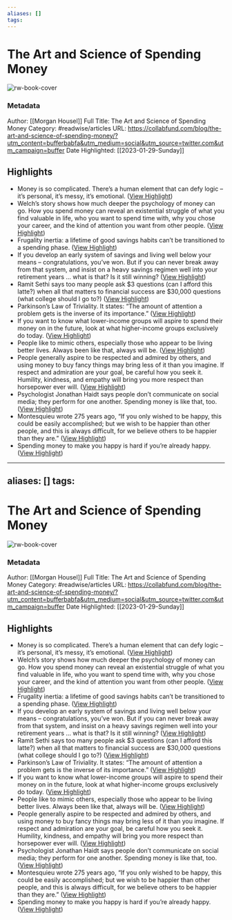 ```yaml
---
aliases: []
tags:
---
```

# The Art and Science of Spending Money

![rw-book-cover](https://image.thum.io/get/noanimate/width/1200/viewportHeight/628/viewportWidth/1200/https://collabfund.com/blog/the-art-and-science-of-spending-money/?covershot)
### Metadata
Author: [[Morgan Housel]]
Full Title: The Art and Science of Spending Money
Category: #readwise/articles
URL: https://collabfund.com/blog/the-art-and-science-of-spending-money/?utm_content=bufferbabfa&utm_medium=social&utm_source=twitter.com&utm_campaign=buffer
Date Highlighted: [[2023-01-29-Sunday]]

## Highlights
- Money is so complicated. There’s a human element that can defy logic – it’s personal, it’s messy, it’s emotional. ([View Highlight](https://read.readwise.io/read/01gqxdparbgmv0qp7kan9hph3p))
- Welch’s story shows how much deeper the psychology of money can go. How you spend money can reveal an existential struggle of what you find valuable in life, who you want to spend time with, why you chose your career, and the kind of attention you want from other people. ([View Highlight](https://read.readwise.io/read/01gqxdq5a73wv94wzvgk31mew3))
- Frugality inertia: a lifetime of good savings habits can’t be transitioned to a spending phase. ([View Highlight](https://read.readwise.io/read/01gqxe8mrcrx0yp0dzcxy54nnh))
- If you develop an early system of savings and living well below your means – congratulations, you’ve won. But if you can never break away from that system, and insist on a heavy savings regimen well into your retirement years … what is that? Is it still winning? ([View Highlight](https://read.readwise.io/read/01gqxebeqetr90bmhpj66rymjd))
- Ramit Sethi says too many people ask $3 questions (can I afford this latte?) when all that matters to financial success are $30,000 questions (what college should I go to?) ([View Highlight](https://read.readwise.io/read/01gqxeq23x6e9txkhyccdqwmva))
- Parkinson’s Law of Triviality. It states: “The amount of attention a problem gets is the inverse of its importance.” ([View Highlight](https://read.readwise.io/read/01gqxen7qmvjgjyr3cxve88p1q))
- If you want to know what lower-income groups will aspire to spend their money on in the future, look at what higher-income groups exclusively do today. ([View Highlight](https://read.readwise.io/read/01gqxet7xrawywhrn8pay5khn7))
- People like to mimic others, especially those who appear to be living better lives. Always been like that, always will be. ([View Highlight](https://read.readwise.io/read/01gqxevshv2v96vts9vrvcfbbj))
- People generally aspire to be respected and admired by others, and using money to buy fancy things may bring less of it than you imagine. If respect and admiration are your goal, be careful how you seek it. Humility, kindness, and empathy will bring you more respect than horsepower ever will. ([View Highlight](https://read.readwise.io/read/01gqxf2x4h8av0rzn48bwzg7kb))
- Psychologist Jonathan Haidt says people don’t communicate on social media; they perform for one another. Spending money is like that, too. ([View Highlight](https://read.readwise.io/read/01gqxfgs1js1nq7ta6epyhpw3e))
- Montesquieu wrote 275 years ago, “If you only wished to be happy, this could be easily accomplished; but we wish to be happier than other people, and this is always difficult, for we believe others to be happier than they are.” ([View Highlight](https://read.readwise.io/read/01gqxfmztv5v58f724wzm8k0dn))
- Spending money to make you happy is hard if you’re already happy. ([View Highlight](https://read.readwise.io/read/01gqxfqgacc6sjj7p1aa8dc79f))
---
aliases: []
tags:
---
# The Art and Science of Spending Money

![rw-book-cover](https://image.thum.io/get/noanimate/width/1200/viewportHeight/628/viewportWidth/1200/https://collabfund.com/blog/the-art-and-science-of-spending-money/?covershot)
### Metadata
Author: [[Morgan Housel]]
Full Title: The Art and Science of Spending Money
Category: #readwise/articles
URL: https://collabfund.com/blog/the-art-and-science-of-spending-money/?utm_content=bufferbabfa&utm_medium=social&utm_source=twitter.com&utm_campaign=buffer
Date Highlighted: [[2023-01-29-Sunday]]

## Highlights
- Money is so complicated. There’s a human element that can defy logic – it’s personal, it’s messy, it’s emotional. ([View Highlight](https://read.readwise.io/read/01gqxdparbgmv0qp7kan9hph3p))
- Welch’s story shows how much deeper the psychology of money can go. How you spend money can reveal an existential struggle of what you find valuable in life, who you want to spend time with, why you chose your career, and the kind of attention you want from other people. ([View Highlight](https://read.readwise.io/read/01gqxdq5a73wv94wzvgk31mew3))
- Frugality inertia: a lifetime of good savings habits can’t be transitioned to a spending phase. ([View Highlight](https://read.readwise.io/read/01gqxe8mrcrx0yp0dzcxy54nnh))
- If you develop an early system of savings and living well below your means – congratulations, you’ve won. But if you can never break away from that system, and insist on a heavy savings regimen well into your retirement years … what is that? Is it still winning? ([View Highlight](https://read.readwise.io/read/01gqxebeqetr90bmhpj66rymjd))
- Ramit Sethi says too many people ask $3 questions (can I afford this latte?) when all that matters to financial success are $30,000 questions (what college should I go to?) ([View Highlight](https://read.readwise.io/read/01gqxeq23x6e9txkhyccdqwmva))
- Parkinson’s Law of Triviality. It states: “The amount of attention a problem gets is the inverse of its importance.” ([View Highlight](https://read.readwise.io/read/01gqxen7qmvjgjyr3cxve88p1q))
- If you want to know what lower-income groups will aspire to spend their money on in the future, look at what higher-income groups exclusively do today. ([View Highlight](https://read.readwise.io/read/01gqxet7xrawywhrn8pay5khn7))
- People like to mimic others, especially those who appear to be living better lives. Always been like that, always will be. ([View Highlight](https://read.readwise.io/read/01gqxevshv2v96vts9vrvcfbbj))
- People generally aspire to be respected and admired by others, and using money to buy fancy things may bring less of it than you imagine. If respect and admiration are your goal, be careful how you seek it. Humility, kindness, and empathy will bring you more respect than horsepower ever will. ([View Highlight](https://read.readwise.io/read/01gqxf2x4h8av0rzn48bwzg7kb))
- Psychologist Jonathan Haidt says people don’t communicate on social media; they perform for one another. Spending money is like that, too. ([View Highlight](https://read.readwise.io/read/01gqxfgs1js1nq7ta6epyhpw3e))
- Montesquieu wrote 275 years ago, “If you only wished to be happy, this could be easily accomplished; but we wish to be happier than other people, and this is always difficult, for we believe others to be happier than they are.” ([View Highlight](https://read.readwise.io/read/01gqxfmztv5v58f724wzm8k0dn))
- Spending money to make you happy is hard if you’re already happy. ([View Highlight](https://read.readwise.io/read/01gqxfqgacc6sjj7p1aa8dc79f))

